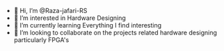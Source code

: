 - 👋 Hi, I’m @Raza-jafari-RS
- 👀 I’m interested in Hardware Designing
- 🌱 I’m currently learning Everything I find interesting
- 💞️ I’m looking to collaborate on the projects related hardware designing particularly FPGA's

<!---
Raza-jafari-RS/Raza-jafari-RS is a ✨ special ✨ repository because its `README.md` (this file) appears on your GitHub profile.
You can click the Preview link to take a look at your changes.
--->
